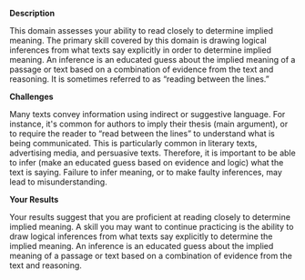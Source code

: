 **Description**

This domain assesses your ability to read closely to determine implied meaning. The primary skill covered by this domain is drawing logical inferences from what texts say explicitly in order to determine implied meaning. An inference is an educated guess about the implied meaning of a passage or text based on a combination of evidence from the text and reasoning. It is sometimes referred to as “reading between the lines.”

**Challenges**

Many texts convey information using indirect or suggestive language. For instance, it's common for authors to imply their thesis (main argument), or to require the reader to “read between the lines” to understand what is being communicated. This is particularly common in literary texts, advertising media, and persuasive texts. Therefore, it is important to be able to infer (make an educated guess based on evidence and logic) what the text is saying. Failure to infer meaning, or to make faulty inferences, may lead to misunderstanding.  

**Your Results**

Your results suggest that you are proficient at reading closely to determine implied meaning. A skill you may want to continue practicing is the ability to draw logical inferences from what texts say explicitly to determine the implied meaning. An inference is an educated guess about the implied meaning of a passage or text based on a combination of evidence from the text and reasoning.
